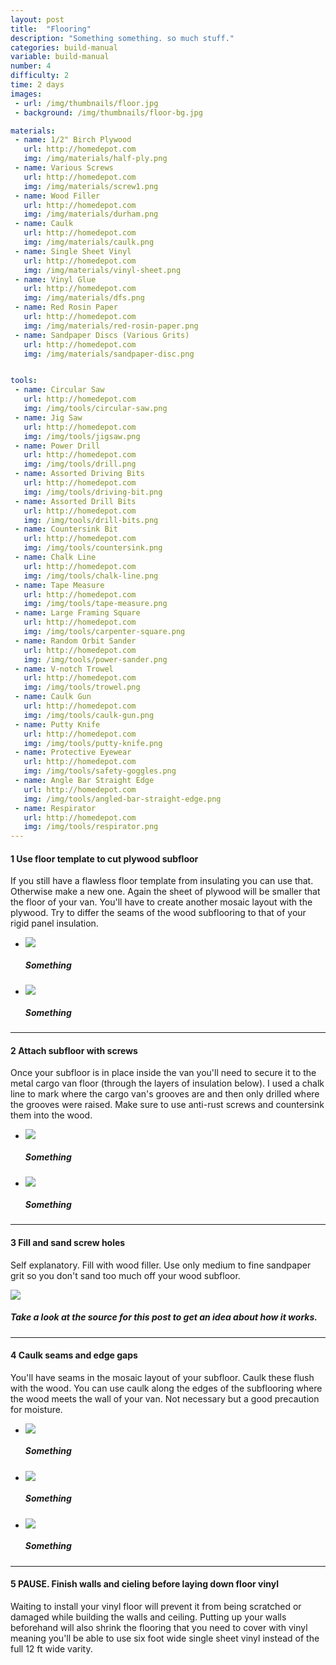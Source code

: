 ```yaml
---
layout: post
title:  "Flooring"
description: "Something something. so much stuff."
categories: build-manual
variable: build-manual
number: 4
difficulty: 2
time: 2 days
images:
 - url: /img/thumbnails/floor.jpg
 - background: /img/thumbnails/floor-bg.jpg

materials:
 - name: 1/2" Birch Plywood
   url: http://homedepot.com
   img: /img/materials/half-ply.png
 - name: Various Screws
   url: http://homedepot.com
   img: /img/materials/screw1.png
 - name: Wood Filler
   url: http://homedepot.com
   img: /img/materials/durham.png
 - name: Caulk
   url: http://homedepot.com
   img: /img/materials/caulk.png
 - name: Single Sheet Vinyl
   url: http://homedepot.com
   img: /img/materials/vinyl-sheet.png
 - name: Vinyl Glue
   url: http://homedepot.com
   img: /img/materials/dfs.png
 - name: Red Rosin Paper
   url: http://homedepot.com
   img: /img/materials/red-rosin-paper.png
 - name: Sandpaper Discs (Various Grits)
   url: http://homedepot.com
   img: /img/materials/sandpaper-disc.png


tools:
 - name: Circular Saw
   url: http://homedepot.com
   img: /img/tools/circular-saw.png
 - name: Jig Saw
   url: http://homedepot.com
   img: /img/tools/jigsaw.png
 - name: Power Drill
   url: http://homedepot.com
   img: /img/tools/drill.png
 - name: Assorted Driving Bits
   url: http://homedepot.com
   img: /img/tools/driving-bit.png
 - name: Assorted Drill Bits
   url: http://homedepot.com
   img: /img/tools/drill-bits.png
 - name: Countersink Bit
   url: http://homedepot.com
   img: /img/tools/countersink.png
 - name: Chalk Line
   url: http://homedepot.com
   img: /img/tools/chalk-line.png
 - name: Tape Measure
   url: http://homedepot.com
   img: /img/tools/tape-measure.png
 - name: Large Framing Square
   url: http://homedepot.com
   img: /img/tools/carpenter-square.png
 - name: Random Orbit Sander
   url: http://homedepot.com
   img: /img/tools/power-sander.png
 - name: V-notch Trowel
   url: http://homedepot.com
   img: /img/tools/trowel.png
 - name: Caulk Gun
   url: http://homedepot.com
   img: /img/tools/caulk-gun.png
 - name: Putty Knife
   url: http://homedepot.com
   img: /img/tools/putty-knife.png
 - name: Protective Eyewear
   url: http://homedepot.com
   img: /img/tools/safety-goggles.png
 - name: Angle Bar Straight Edge
   url: http://homedepot.com
   img: /img/tools/angled-bar-straight-edge.png
 - name: Respirator
   url: http://homedepot.com
   img: /img/tools/respirator.png
---
```

#### <span class="number"><span>1</span></span> Use floor template to cut plywood subfloor

If you still have a flawless floor template from insulating you can use that. Otherwise make a new one. Again the sheet of plywood will be smaller that the floor of your van. You'll have to create another mosaic layout with the plywood. Try to differ the seams of the wood subflooring to that of your rigid panel insulation. 

<div class="flexslider article-slider">
<ul class="slides">
  <li>
    <img src="../img/post-images/flooring-template.jpg" /><h5>Something</h5>
  </li>
   <li>
    <img src="../img/post-images/flooring-cut.jpg" /><h5>Something</h5>
  </li>
</ul>
</div>


<hr />

#### <span class="number"><span>2</span></span> Attach subfloor with screws

Once your subfloor is in place inside the van you'll need to secure it to the metal cargo van floor (through the layers of insulation below). I used a chalk line to mark where the cargo van's grooves are and then only drilled where the grooves were raised. Make sure to use anti-rust screws and countersink them into the wood.

<div class="flexslider article-slider">
<ul class="slides">
  <li>
    <img src="../img/post-images/flooring-secure.jpg" /><h5>Something</h5>
  </li>
   <li>
    <img src="../img/post-images/flooring-secure2.jpg" /><h5>Something</h5>
  </li>
</ul>
</div>

<hr />

#### <span class="number"><span>3</span></span> Fill and sand screw holes

Self explanatory. Fill with wood filler. Use only medium to fine sandpaper grit so you don't sand too much off your wood subfloor.

<img src="../img/post-images/flooring-holes.jpg" />

##### Take a look at the source for this post to get an idea about how it works.

<hr />

#### <span class="number"><span>4</span></span> Caulk seams and edge gaps

You'll have seams in the mosaic layout of your subfloor. Caulk these flush with the wood. You can use caulk along the edges of the subflooring where the wood meets the wall of your van. Not necessary but a good precaution for moisture.

<div class="flexslider article-slider">
<ul class="slides">
  <li>
  	<img src="../img/thumbnails/test.jpg" /><h5>Something</h5>
  </li>
  <li>
  	<img src="../img/thumbnails/test.jpg" /><h5>Something</h5>
  </li>
  <li>
  	<img src="../img/thumbnails/test.jpg" /><h5>Something</h5>
  </li>
</ul>
</div>

<hr />

#### <span class="number"><span>5</span></span> PAUSE. Finish walls and cieling before laying down floor vinyl

Waiting to install your vinyl floor will prevent it from being scratched or damaged while building the walls and ceiling. Putting up your walls beforehand will also shrink the flooring that you need to cover with vinyl meaning you'll be able to use six foot wide single sheet vinyl instead of the full 12 ft wide varity.


[jekyll]:      http://jekyllrb.com
[jekyll-gh]:   https://github.com/jekyll/jekyll
[jekyll-help]: https://github.com/jekyll/jekyll-help
